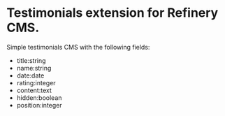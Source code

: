 # Testimonials extension for Refinery CMS.

Simple testimonials CMS with the following fields:

  * title:string
  * name:string
  * date:date
  * rating:integer
  * content:text
  * hidden:boolean
  * position:integer
